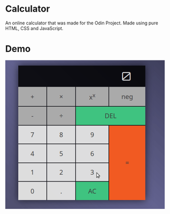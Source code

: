 # Calculator

An online calculator that was made for the Odin Project. Made using pure HTML, CSS and JavaScript.


# Demo

![demo](https://github.com/bofmar/calculator/blob/master/CalcDemo.gif)